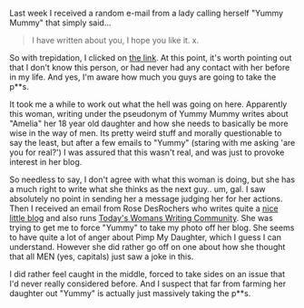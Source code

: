Last week I received a random e-mail from a lady calling herself "Yummy Mummy" that simply said...

> I have written about you, I hope you like it. x.

So with trepidation, I clicked on [the link](http://pimpmydaughter.wordpress.com/2007/09/04/jon-roobottom-the-churchgoing-hunk/). At this point, it's worth pointing out that I don't know this person, or had never had any contact with her before in my life. And yes, I'm aware how much you guys are going to take the p**s. 

It took me a while to work out what the hell was going on here. Apparently this woman, writing under the pseudonym of Yummy Mummy writes about "Amelia" her 18 year old daughter and how she needs to basically be more wise in the way of men. Its pretty weird stuff and morally questionable to say the least, but after a few emails to "Yummy" (staring with me asking 'are you for real?') I was assured that this wasn't real, and was just to provoke interest in her blog.


So needless to say, I don't agree with what this woman is doing, but she has a much right to write what she thinks as the next guy.. um, gal. I saw absolutely no point in sending her a message judging her for her actions. Then I received an email from Rose DesRochers who writes quite a [nice little blog](http://rosedesrochers.todays-woman.net/) and also runs [Today's Womans Writing Community](http://www.todays-woman.net/). She was trying to get me to force "Yummy" to take my photo off her blog. She seems to have quite a lot of anger about Pimp My Daughter, which I guess I can understand. However she did rather go off on one about how she thought that all MEN (yes, capitals) just saw a joke in this. 

I did rather feel caught in the middle, forced to take sides on an issue that I'd never really considered before. And I suspect that far from farming her daughter out "Yummy" is actually just massively taking the p**s.